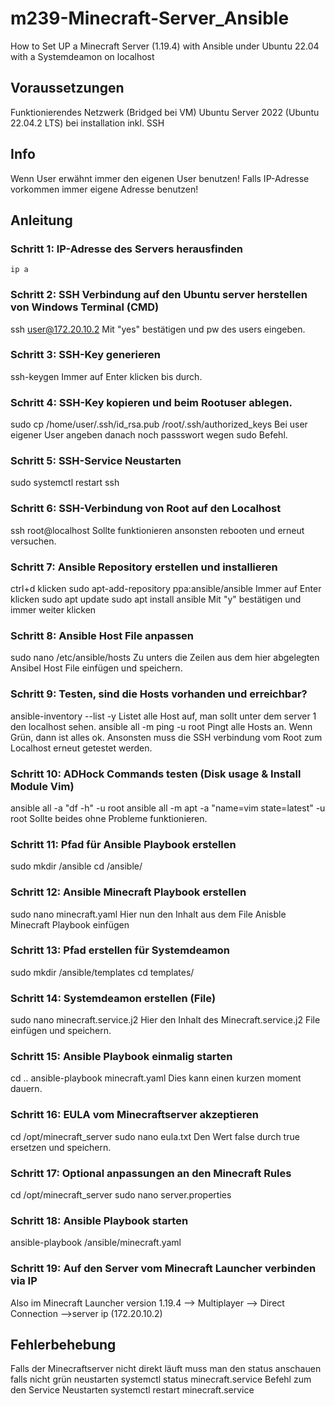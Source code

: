 # m239-Minecraft-Server_Ansible
How to Set UP a Minecraft Server (1.19.4) with Ansible under Ubuntu 22.04 with a Systemdeamon on localhost


## Voraussetzungen
Funktionierendes Netzwerk (Bridged bei VM)
Ubuntu Server 2022 (Ubuntu 22.04.2 LTS) bei installation inkl. SSH


## Info
Wenn User erwähnt immer den eigenen User benutzen!
Falls IP-Adresse vorkommen immer eigene Adresse benutzen!


## Anleitung
### Schritt 1: IP-Adresse des Servers herausfinden
```shell
ip a
```

### Schritt 2: SSH Verbindung auf den Ubuntu server herstellen von Windows Terminal (CMD)
ssh user@172.20.10.2
Mit "yes" bestätigen und pw des users eingeben.

### Schritt 3: SSH-Key generieren
ssh-keygen
Immer auf Enter klicken bis durch.

### Schritt 4: SSH-Key kopieren und beim Rootuser ablegen.
sudo cp /home/user/.ssh/id_rsa.pub /root/.ssh/authorized_keys
Bei user eigener User angeben danach noch passswort wegen sudo Befehl.

### Schritt 5: SSH-Service Neustarten
sudo systemctl restart ssh

### Schritt 6: SSH-Verbindung von Root auf den Localhost
ssh root@localhost
Sollte funktionieren ansonsten rebooten und erneut versuchen.

### Schritt 7: Ansible Repository erstellen und installieren
ctrl+d klicken
sudo apt-add-repository ppa:ansible/ansible
Immer auf Enter klicken
sudo apt update
sudo apt install ansible
Mit "y" bestätigen und immer weiter klicken

### Schritt 8: Ansible Host File anpassen
sudo nano /etc/ansible/hosts
Zu unters die Zeilen aus dem hier abgelegten Ansibel Host File einfügen und speichern.

### Schritt 9:  Testen, sind die Hosts vorhanden und erreichbar?
ansible-inventory --list -y 
Listet alle Host auf, man sollt unter dem server 1 den localhost sehen.
ansible all -m ping -u root 
Pingt alle Hosts an. Wenn Grün, dann ist alles ok. Ansonsten muss die SSH verbindung vom Root zum Localhost erneut getestet werden.

### Schritt 10: ADHock Commands testen (Disk usage & Install Module Vim)
ansible all -a "df -h" -u root
ansible all -m apt -a "name=vim state=latest" -u root
Sollte beides ohne Probleme funktionieren.

### Schritt 11: Pfad für Ansible Playbook erstellen
sudo mkdir /ansible
cd /ansible/

### Schritt 12: Ansible Minecraft Playbook erstellen
sudo nano minecraft.yaml
Hier nun den Inhalt aus dem File Anisble Minecraft Playbook einfügen

### Schritt 13: Pfad erstellen für Systemdeamon
sudo mkdir /ansible/templates
cd templates/

### Schritt 14: Systemdeamon erstellen (File)
sudo nano minecraft.service.j2
Hier den Inhalt des Minecraft.service.j2 File einfügen und speichern.

### Schritt 15: Ansible Playbook einmalig starten
cd ..
ansible-playbook minecraft.yaml
Dies kann einen kurzen moment dauern.

### Schritt 16: EULA vom Minecraftserver akzeptieren
cd /opt/minecraft_server
sudo nano eula.txt
Den Wert false durch true ersetzen und speichern.

### Schritt 17: Optional anpassungen an den Minecraft Rules
cd /opt/minecraft_server
sudo nano server.properties

### Schritt 18: Ansible Playbook starten
ansible-playbook /ansible/minecraft.yaml

### Schritt 19: Auf den Server vom Minecraft Launcher verbinden via IP
Also im Minecraft Launcher version 1.19.4 --> Multiplayer --> Direct Connection -->server ip (172.20.10.2)

## Fehlerbehebung
Falls der Minecraftserver nicht direkt läuft muss man den status anschauen falls nicht grün neustarten
systemctl status minecraft.service
Befehl zum den Service Neustarten
systemctl restart minecraft.service 

